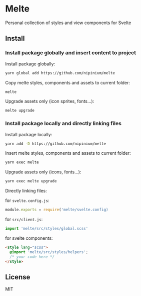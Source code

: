 # Melte

Personal collection of styles and view components for Svelte

## Install

### Install package globally and insert content to project

Install package globally:

```sh
yarn global add https://github.com/nipinium/melte
```

Copy melte styles, components and assets to current folder:

```sh
melte

```

Upgrade assets only (icon sprites, fonts...):

```sh
melte upgrade
```

### Install package locally and directly linking files

Install package locally:

```sh
yarn add -D https://github.com/nipinium/melte
```

Insert melte styles, components and assets to current folder:

```sh
yarn exec melte
```

Upgrade assets only (icons, fonts...):

```sh
yarn exec melte upgrade
```

Directly linking files:

for `svelte.config.js`:

```js
module.exports = require('melte/svelte.config)
```

for `src/client.js`:

```js
import 'melte/src/styles/global.scss'
```

for svelte components:

```html
<style lang="scss">
  @import 'melte/src/styles/helpers';
  /* your code here */
</style>
```

## License

MIT

